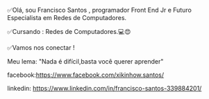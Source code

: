  ✅Olá, sou Francisco Santos , programador Front End Jr e Futuro Especialista em Redes de Computadores.
 
 ✅Cursando : Redes de Computadores.💻😍
 
 ✅Vamos nos conectar !
 
 Meu lema: "Nada é difícil,basta você querer aprender"
 
 

 facebook:https://www.facebook.com/xikinhow.santos/
 
 
 linkedin: https://www.linkedin.com/in/francisco-santos-339884201/
